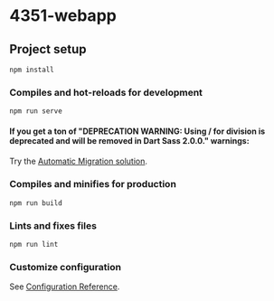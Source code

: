 # 4351-webapp

## Project setup
```
npm install
```

### Compiles and hot-reloads for development
```
npm run serve
```
#### If you get a ton of "DEPRECATION WARNING: Using / for division is deprecated and will be removed in Dart Sass 2.0.0." warnings:
Try the [Automatic Migration solution](https://sass-lang.com/documentation/breaking-changes/slash-div#automatic-migration).

### Compiles and minifies for production
```
npm run build
```

### Lints and fixes files
```
npm run lint
```

### Customize configuration
See [Configuration Reference](https://cli.vuejs.org/config/).
